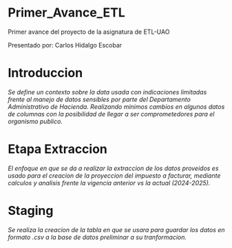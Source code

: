 # Primer_Avance_ETL
Primer avance del proyecto de la asignatura de ETL-UAO

Presentado por: 
Carlos Hidalgo Escobar

# Introduccion

*Se define un contexto sobre la data usada con indicaciones limitadas frente al manejo de datos sensibles por parte del Departamento Administrativo de Hacienda.*
*Realizando minimos cambios en algunos datos de columnas con la posibilidad de llegar a ser comprometedores para el organismo publico.*

# Etapa Extraccion

*El enfoque en que se da a realizar la extraccion de los datos proveidos es usado para el creacion de la proyeccion del impuesto a facturar, mediante calculos y analisis frente la vigencia anterior vs la actual (2024-2025).*

# Staging

*Se realiza la creacion de la tabla en que se usara para guardar los datos en formato .csv a la base de datos preliminar a su tranformacion.*

